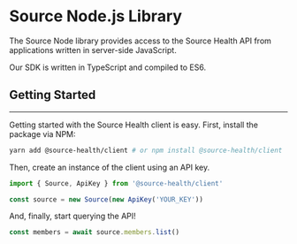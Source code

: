 # Source Node.js Library

The Source Node library provides access to the Source Health API from applications written in server-side JavaScript.

Our SDK is written in TypeScript and compiled to ES6.

## Getting Started
---

Getting started with the Source Health client is easy. First, install the package via NPM:

```bash
yarn add @source-health/client # or npm install @source-health/client
```

Then, create an instance of the client using an API key.

```typescript
import { Source, ApiKey } from '@source-health/client'

const source = new Source(new ApiKey('YOUR_KEY'))
```

And, finally, start querying the API!

```typescript
const members = await source.members.list()
```